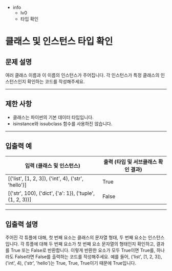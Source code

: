 - info
    - lv0
    - 타입 확인

# 클래스 및 인스턴스 타입 확인
## 문제 설명
여러 클래스 이름과 이 이름의 인스턴스가 주어집니다. 각 인스턴스가 특정 클래스의 인스턴스인지 확인하는 코드를 작성해주세요.

---

## 제한 사항

- 클래스는 파이썬의 기본 데이터 타입입니다.
- isinstance와 issubclass 함수를 사용하진 않습니다.

---

## 입출력 예

|   입력 (클래스 및 인스턴스)   | 출력 (타입 및 서브클래스 확인 결과) |
| ---------------------------- | --------------------------------- |
| [('list', [1, 2, 3]), ('int', 4), ('str', 'hello')] | True |
| [('str', 100), ('dict', {'a': 1}), ('tuple', (1, 2, 3))] | False |

---

## 입출력 설명
주어진 각 튜플에 대해, 첫 번째 요소는 클래스의 문자열 형태, 두 번째 요소는 인스턴스입니다. 각 튜플에 대해 두 번째 요소가 첫 번째 요소 문자열의 형태인지 확인하고, 결과를 True 또는 False로 반환합니다. 이렇게 반환한 요소가 모두 True이면 True를, 하나라도 False라면 False를 출력하는 코드를 작성해주세요. 예를 들어, ('list', [1, 2, 3]), ('int', 4), ('str', 'hello')는 True, True, True이기 때문에 True입니다.
